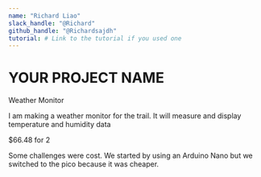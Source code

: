 ```yaml
---
name: "Richard Liao"
slack_handle: "@Richard"
github_handle: "@Richardsajdh"
tutorial: # Link to the tutorial if you used one
---
```


# YOUR PROJECT NAME
Weather Monitor

<!-- Describe your board in 2-3 sentences. What are you making? What will it do? -->
I am making a weather monitor for the trail. It will measure and display temperature and humidity data
<!-- How much is it going to cost? -->
$66.48 for 2
<!-- Tell us a little bit about your design process. What were some challenges? What helped? ***Totally optional*** -->
Some challenges were cost. We started by using an Arduino Nano but we switched to the pico because it was cheaper. 

